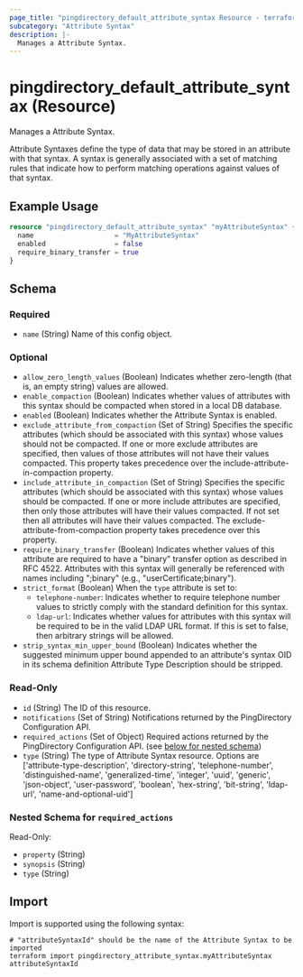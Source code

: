 ```yaml
---
page_title: "pingdirectory_default_attribute_syntax Resource - terraform-provider-pingdirectory"
subcategory: "Attribute Syntax"
description: |-
  Manages a Attribute Syntax.
---
```


# pingdirectory_default_attribute_syntax (Resource)

Manages a Attribute Syntax.

Attribute Syntaxes define the type of data that may be stored in an attribute with that syntax. A syntax is generally associated with a set of matching rules that indicate how to perform matching operations against values of that syntax.

## Example Usage

```terraform
resource "pingdirectory_default_attribute_syntax" "myAttributeSyntax" {
  name                    = "MyAttributeSyntax"
  enabled                 = false
  require_binary_transfer = true
}
```

<!-- schema generated by tfplugindocs -->
## Schema

### Required

- `name` (String) Name of this config object.

### Optional

- `allow_zero_length_values` (Boolean) Indicates whether zero-length (that is, an empty string) values are allowed.
- `enable_compaction` (Boolean) Indicates whether values of attributes with this syntax should be compacted when stored in a local DB database.
- `enabled` (Boolean) Indicates whether the Attribute Syntax is enabled.
- `exclude_attribute_from_compaction` (Set of String) Specifies the specific attributes (which should be associated with this syntax) whose values should not be compacted. If one or more exclude attributes are specified, then values of those attributes will not have their values compacted. This property takes precedence over the include-attribute-in-compaction property.
- `include_attribute_in_compaction` (Set of String) Specifies the specific attributes (which should be associated with this syntax) whose values should be compacted. If one or more include attributes are specified, then only those attributes will have their values compacted. If not set then all attributes will have their values compacted. The exclude-attribute-from-compaction property takes precedence over this property.
- `require_binary_transfer` (Boolean) Indicates whether values of this attribute are required to have a "binary" transfer option as described in RFC 4522. Attributes with this syntax will generally be referenced with names including ";binary" (e.g., "userCertificate;binary").
- `strict_format` (Boolean) When the `type` attribute is set to:
  - `telephone-number`: Indicates whether to require telephone number values to strictly comply with the standard definition for this syntax.
  - `ldap-url`: Indicates whether values for attributes with this syntax will be required to be in the valid LDAP URL format. If this is set to false, then arbitrary strings will be allowed.
- `strip_syntax_min_upper_bound` (Boolean) Indicates whether the suggested minimum upper bound appended to an attribute's syntax OID in its schema definition Attribute Type Description should be stripped.

### Read-Only

- `id` (String) The ID of this resource.
- `notifications` (Set of String) Notifications returned by the PingDirectory Configuration API.
- `required_actions` (Set of Object) Required actions returned by the PingDirectory Configuration API. (see [below for nested schema](#nestedatt--required_actions))
- `type` (String) The type of Attribute Syntax resource. Options are ['attribute-type-description', 'directory-string', 'telephone-number', 'distinguished-name', 'generalized-time', 'integer', 'uuid', 'generic', 'json-object', 'user-password', 'boolean', 'hex-string', 'bit-string', 'ldap-url', 'name-and-optional-uid']

<a id="nestedatt--required_actions"></a>
### Nested Schema for `required_actions`

Read-Only:

- `property` (String)
- `synopsis` (String)
- `type` (String)

## Import

Import is supported using the following syntax:

```shell
# "attributeSyntaxId" should be the name of the Attribute Syntax to be imported
terraform import pingdirectory_attribute_syntax.myAttributeSyntax attributeSyntaxId
```


